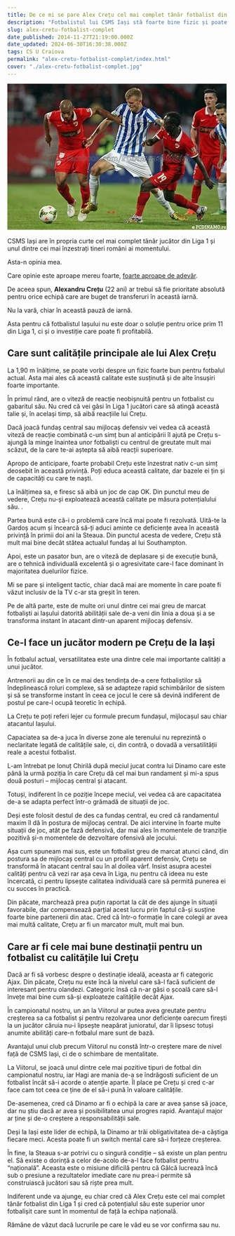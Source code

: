 ```yaml
---
title: De ce mi se pare Alex Crețu cel mai complet tânăr fotbalist din Liga 1
description: "Fotbalistul lui CSMS Iași stă foarte bine fizic și poate evolua 3 poziții importante în orice echipă - fundaș central, mijlocaș central (ideal) și chiar atacant."
slug: alex-cretu-fotbalist-complet
date_published: 2014-11-27T21:19:00.000Z
date_updated: 2024-06-30T16:30:38.000Z
tags: CS U Craiova
permalink: "alex-cretu-fotbalist-complet/index.html"
cover: "./alex-cretu-fotbalist-complet.jpg"
---
```


![Alexandru Crețu uimește cu versatilitatea sa neobișnuită pentru un fotbalist atât de tânăr](./alex-cretu-fotbalist-complet.jpg)

CSMS Iași are în propria curte cel mai complet tânăr jucător din Liga 1 și unul dintre cei mai înzestrați tineri români ai momentului.

Asta-n opinia mea.

Care opinie este aproape mereu foarte, [foarte aproape de adevăr](https://www.cameravar.ro/de-ce-alex-ionita-fotbalist-mare/).

De aceea spun, **Alexandru Crețu** (22 ani) ar trebui să fie prioritate absolută pentru orice echipă care are buget de transferuri în această iarnă.

Nu la vară, chiar în această pauză de iarnă.

Asta pentru că fotbalistul Iașului nu este doar o soluție pentru orice prim 11 din Liga 1, ci și o investiție care poate fi profitabilă.

## Care sunt calitățile principale ale lui Alex Crețu

La 1,90 m înălțime, se poate vorbi despre un fizic foarte bun pentru fotbalul actual. Asta mai ales că această calitate este susținută și de alte însușiri foarte importante.

În primul rând, are o viteză de reacție neobișnuită pentru un fotbalist cu gabaritul său. Nu cred că vei găsi în Liga 1 jucători care să atingă această talie și, în același timp, să aibă reacțiile lui Crețu.

Dacă joacă fundaș central sau mijlocaș defensiv vei vedea că această viteză de reacție combinată c-un simț bun al anticipării îl ajută pe Crețu s-ajungă la minge înaintea unor fotbaliști cu centrul de greutate mult mai scăzut, de la care te-ai aștepta să aibă reacții superioare.

Apropo de anticipare, foarte probabil Crețu este înzestrat nativ c-un simț deosebit în această privință. Poți educa această calitate, dar bazele ei țin și de capacități cu care te naști.

La înălțimea sa, e firesc să aibă un joc de cap OK. Din punctul meu de vedere, Crețu nu-și exploatează această calitate pe măsura potențialului său.  .

Partea bună este că-i o problemă care încă mai poate fi rezolvată. Uită-te la Gardoș acum și încearcă să-ți aduci aminte ce deficiențe avea în această privință în primii doi ani la Steaua. Din punctul acesta de vedere, Crețu stă mult mai bine decât stătea actualul fundaș al lui Southampton.

Apoi, este un pasator bun, are o viteză de deplasare și de execuție bună, are o tehnică individuală excelentă și o agresivitate care-l face dominant în majoritatea duelurilor fizice.

Mi se pare și inteligent tactic, chiar dacă mai are momente în care poate fi văzut inclusiv de la TV c-ar sta greșit în teren.

Pe de altă parte, este de multe ori unul dintre cei mai greu de marcat fotbaliști ai Iașului datorită abilității sale de-a veni din linia a doua și a se transforma instant în atacant dintr-un aparent mijlocaș defensiv.

## Ce-l face un jucător modern pe Crețu de la Iași

În fotbalul actual, versatilitatea este una dintre cele mai importante calități a unui jucător.

Antrenorii au din ce în ce mai des tendința de-a cere fotbaliștilor să îndeplinească roluri complexe, să se adapteze rapid schimbărilor de sistem și să se transforme instant în ceea ce jocul le cere să devină indiferent de postul pe care-l ocupă teoretic în echipă.

La Crețu te poți referi lejer cu formule precum fundașul, mijlocașul sau chiar atacantul Iașului.

Capaciatea sa de-a juca în diverse zone ale terenului nu reprezintă o neclaritate legată de calitățile sale, ci, din contră, o dovadă a versatilității reale a acestui fotbalist.

L-am întrebat pe Ionuț Chirilă după meciul jucat contra lui Dinamo care este până la urmă poziția în care Crețu dă cel mai bun randament și mi-a spus două posturi – mijlocaș central și atacant.

Totuși, indiferent în ce poziție începe meciul, vei vedea că are capacitatea de-a se adapta perfect într-o grămadă de situații de joc.

Deși este folosit destul de des ca fundaș central, eu cred că randamentul maxim îl dă în postura de mijlocaș central. De aici intervine în foarte multe situații de joc, atât pe fază defensivă, dar mai ales în momentele de tranziție pozitivă și-n momentele de dezvoltare ofensivă ale jocului.

Așa cum spuneam mai sus, este un fotbalist greu de marcat atunci când, din postura sa de mijlocaș central cu un profil aparent defensiv, Crețu se transformă în atacant central sau în al doilea vârf. Insist asupra acestei calități pentru că vezi rar așa ceva în Liga, nu pentru că ideea nu este încercată, ci pentru lipsește calitatea individuală care să permită punerea ei cu succes în practică.

Din păcate, marchează prea puțin raportat la cât de des ajunge în situații favorabile, dar compensează parțial acest lucru prin faptul că-și susține foarte bine partenerii din atac. Cred că într-o formație în care colegii ar avea mai multă calitate, Crețu ar fi un marcator mult, mult mai bun.

## Care ar fi cele mai bune destinații pentru un fotbalist cu calitățile lui Crețu

Dacă ar fi să vorbesc despre o destinație ideală, aceasta ar fi categoric Ajax. Din păcate, Crețu nu este încă la nivelul care să-l facă suficient de interesant pentru olandezi. Categoric însă că n-ar găsi o școală  care să-l învețe mai bine cum să-și exploateze calitățile decât Ajax.

În campionatul nostru, un an la Viitorul ar putea avea greutate pentru creșterea sa ca fotbalist și pentru rezolvarea unor deficiențe oarecum firești la un jucător căruia nu-i lipsește neapărat junioratul, dar îi lipsesc totuși anumite abilități care-n fotbalul mare sunt de bază.

Avantajul unui club precum Viitorul nu constă într-o creștere mare de nivel față de CSMS Iași, ci de o schimbare de mentalitate.

La Viitorul, se joacă unul dintre cele mai pozitive tipuri de fotbal din campionatul nostru, iar Hagi are mania de-a se îndrăgosti suficient de un fotbalist încât să-i acorde o atenție aparte. Îl place pe Crețu și cred c-ar face cam tot ceea ce ține de el să-i pună în valoare calitățile.

De-asemenea, cred că Dinamo ar fi o echipă la care ar avea șanse să joace, dar nu știu dacă ar avea și posibilitatea unui progres rapid. Avantajul major ar ține și de-o creștere a responsabilității sale.

Deși la Iași este lider de echipă, la Dinamo ar trăi obligativitatea de-a câștiga fiecare meci. Acesta poate fi un switch mental care să-i forțeze creșterea.

În fine, la Steaua s-ar potrivi cu o singură condiție – să existe un plan pentru el. Să existe o dorință a celor de-acolo de-a-l face fotbalist pentru “națională”. Aceasta este o misiune dificilă pentru că Gâlcă lucrează încă sub o presiune a rezultatelor imediate care nu prea-i permite să construiască jucători sau să riște prea mult.

Indiferent unde va ajunge, eu chiar cred că Alex Crețu este cel mai complet tânăr fotbalist din Liga 1 și cred că potențialul său este superior unor fotbalișit care sunt în momentul de față la echipa națională.

Rămâne de văzut dacă lucrurile pe care le văd eu se vor confirma sau nu.
